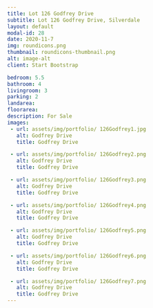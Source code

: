 ```yaml
---
title: Lot 126 Godfrey Drive
subtitle: Lot 126 Godfrey Drive, Silverdale
layout: default
modal-id: 28
date: 2020-11-7
img: roundicons.png
thumbnail: roundicons-thumbnail.png
alt: image-alt
client: Start Bootstrap

bedroom: 5.5
bathroom: 4
livingroom: 3
parking: 2
landarea:
floorarea:
description: For Sale
images:
 - url: assets/img/portfolio/ 126Godfrey1.jpg
   alt: Godfrey Drive
   title: Godfrey Drive

 - url: assets/img/portfolio/ 126Godfrey2.png
   alt: Godfrey Drive
   title: Godfrey Drive

 - url: assets/img/portfolio/ 126Godfrey3.png
   alt: Godfrey Drive
   title: Godfrey Drive

 - url: assets/img/portfolio/ 126Godfrey4.png
   alt: Godfrey Drive
   title: Godfrey Drive

 - url: assets/img/portfolio/ 126Godfrey5.png
   alt: Godfrey Drive
   title: Godfrey Drive

 - url: assets/img/portfolio/ 126Godfrey6.png
   alt: Godfrey Drive
   title: Godfrey Drive

 - url: assets/img/portfolio/ 126Godfrey7.png
   alt: Godfrey Drive
   title: Godfrey Drive
---
```

